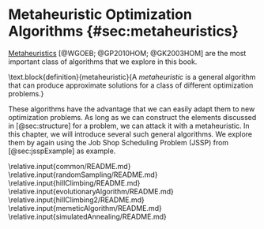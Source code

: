 # Metaheuristic Optimization Algorithms {#sec:metaheuristics}

[Metaheuristics](http://en.wikipedia.org/wiki/Metaheuristic)&nbsp;[@WGOEB; @GP2010HOM; @GK2003HOM] are the most important class of algorithms that we explore in this book.

\text.block{definition}{metaheuristic}{A *metaheuristic* is a general algorithm that can produce approximate solutions for a class of different optimization problems.}

These algorithms have the advantage that we can easily adapt them to new optimization problems.
As long as we can construct the elements discussed in [@sec:structure] for a problem, we can attack it with a metaheuristic.
In this chapter, we will introduce several such general algorithms.
We explore them by again using the Job Shop Scheduling Problem (JSSP) from [@sec:jsspExample] as example.

\relative.input{common/README.md}
\relative.input{randomSampling/README.md}
\relative.input{hillClimbing/README.md}
\relative.input{evolutionaryAlgorithm/README.md}
\relative.input{hillClimbing2/README.md}
\relative.input{memeticAlgorithm/README.md}
\relative.input{simulatedAnnealing/README.md}
